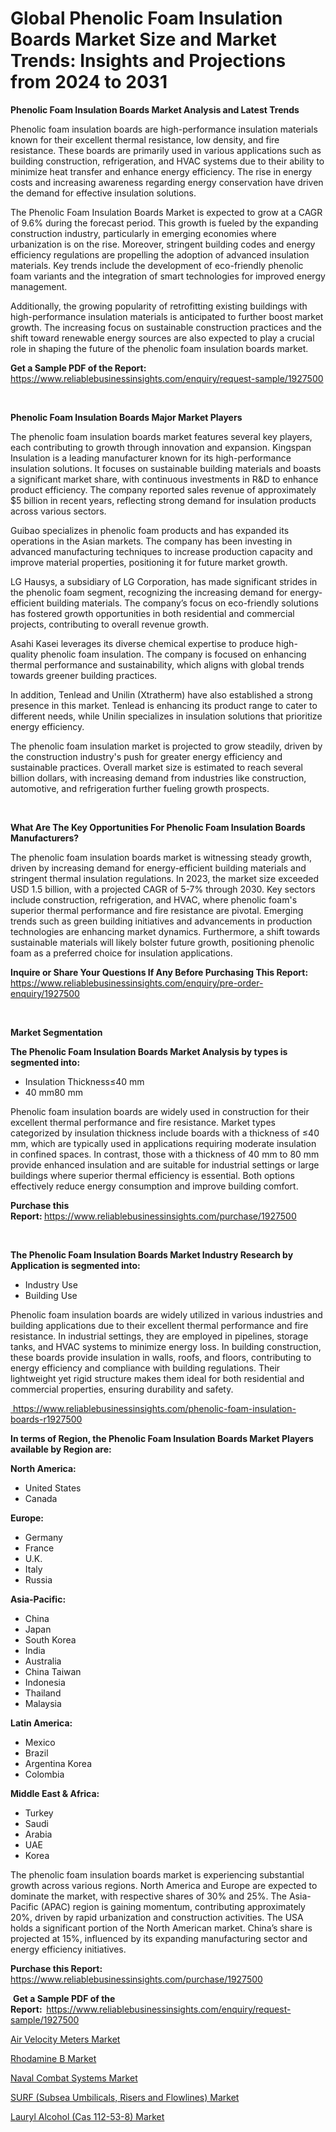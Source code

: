 <p><h1>Global Phenolic Foam Insulation Boards Market Size and Market Trends: Insights and Projections from 2024 to 2031</h1></p><p><strong>Phenolic Foam Insulation Boards Market Analysis and Latest Trends</strong></p>
<p><p>Phenolic foam insulation boards are high-performance insulation materials known for their excellent thermal resistance, low density, and fire resistance. These boards are primarily used in various applications such as building construction, refrigeration, and HVAC systems due to their ability to minimize heat transfer and enhance energy efficiency. The rise in energy costs and increasing awareness regarding energy conservation have driven the demand for effective insulation solutions.</p><p>The Phenolic Foam Insulation Boards Market is expected to grow at a CAGR of 9.6% during the forecast period. This growth is fueled by the expanding construction industry, particularly in emerging economies where urbanization is on the rise. Moreover, stringent building codes and energy efficiency regulations are propelling the adoption of advanced insulation materials. Key trends include the development of eco-friendly phenolic foam variants and the integration of smart technologies for improved energy management. </p><p>Additionally, the growing popularity of retrofitting existing buildings with high-performance insulation materials is anticipated to further boost market growth. The increasing focus on sustainable construction practices and the shift toward renewable energy sources are also expected to play a crucial role in shaping the future of the phenolic foam insulation boards market.</p></p>
<p><strong>Get a Sample PDF of the Report:&nbsp;</strong> <a href="https://www.reliablebusinessinsights.com/enquiry/request-sample/1927500?utm_campaign=62&utm_medium=2&utm_source=Github&utm_content=ia&utm_term=25102024&utm_id=phenolic-foam-insulation-boards">https://www.reliablebusinessinsights.com/enquiry/request-sample/1927500</a></p>
<p>&nbsp;</p>
<p><strong>Phenolic Foam Insulation Boards Major Market Players</strong></p>
<p><p>The phenolic foam insulation boards market features several key players, each contributing to growth through innovation and expansion. Kingspan Insulation is a leading manufacturer known for its high-performance insulation solutions. It focuses on sustainable building materials and boasts a significant market share, with continuous investments in R&D to enhance product efficiency. The company reported sales revenue of approximately $5 billion in recent years, reflecting strong demand for insulation products across various sectors.</p><p>Guibao specializes in phenolic foam products and has expanded its operations in the Asian markets. The company has been investing in advanced manufacturing techniques to increase production capacity and improve material properties, positioning it for future market growth.</p><p>LG Hausys, a subsidiary of LG Corporation, has made significant strides in the phenolic foam segment, recognizing the increasing demand for energy-efficient building materials. The company’s focus on eco-friendly solutions has fostered growth opportunities in both residential and commercial projects, contributing to overall revenue growth.</p><p>Asahi Kasei leverages its diverse chemical expertise to produce high-quality phenolic foam insulation. The company is focused on enhancing thermal performance and sustainability, which aligns with global trends towards greener building practices.</p><p>In addition, Tenlead and Unilin (Xtratherm) have also established a strong presence in this market. Tenlead is enhancing its product range to cater to different needs, while Unilin specializes in insulation solutions that prioritize energy efficiency.</p><p>The phenolic foam insulation market is projected to grow steadily, driven by the construction industry's push for greater energy efficiency and sustainable practices. Overall market size is estimated to reach several billion dollars, with increasing demand from industries like construction, automotive, and refrigeration further fueling growth prospects.</p></p>
<p>&nbsp;</p>
<p><strong>What Are The Key Opportunities For Phenolic Foam Insulation Boards Manufacturers?</strong></p>
<p><p>The phenolic foam insulation boards market is witnessing steady growth, driven by increasing demand for energy-efficient building materials and stringent thermal insulation regulations. In 2023, the market size exceeded USD 1.5 billion, with a projected CAGR of 5-7% through 2030. Key sectors include construction, refrigeration, and HVAC, where phenolic foam's superior thermal performance and fire resistance are pivotal. Emerging trends such as green building initiatives and advancements in production technologies are enhancing market dynamics. Furthermore, a shift towards sustainable materials will likely bolster future growth, positioning phenolic foam as a preferred choice for insulation applications.</p></p>
<p><strong>Inquire or Share Your Questions If Any Before Purchasing This Report:</strong> <a href="https://www.reliablebusinessinsights.com/enquiry/pre-order-enquiry/1927500?utm_campaign=62&utm_medium=2&utm_source=Github&utm_content=ia&utm_term=25102024&utm_id=phenolic-foam-insulation-boards">https://www.reliablebusinessinsights.com/enquiry/pre-order-enquiry/1927500</a></p>
<p>&nbsp;</p>
<p><strong>Market Segmentation</strong></p>
<p><strong>The Phenolic Foam Insulation Boards Market Analysis by types is segmented into:</strong></p>
<p><ul><li>Insulation Thickness≤40 mm</li><li>40 mm80 mm</li></ul></p>
<p><p>Phenolic foam insulation boards are widely used in construction for their excellent thermal performance and fire resistance. Market types categorized by insulation thickness include boards with a thickness of ≤40 mm, which are typically used in applications requiring moderate insulation in confined spaces. In contrast, those with a thickness of 40 mm to 80 mm provide enhanced insulation and are suitable for industrial settings or large buildings where superior thermal efficiency is essential. Both options effectively reduce energy consumption and improve building comfort.</p></p>
<p><strong>Purchase this Report:&nbsp;</strong><a href="https://www.reliablebusinessinsights.com/purchase/1927500?utm_campaign=62&utm_medium=2&utm_source=Github&utm_content=ia&utm_term=25102024&utm_id=phenolic-foam-insulation-boards">https://www.reliablebusinessinsights.com/purchase/1927500</a></p>
<p>&nbsp;</p>
<p><strong>The Phenolic Foam Insulation Boards Market Industry Research by Application is segmented into:</strong></p>
<p><ul><li>Industry Use</li><li>Building Use</li></ul></p>
<p><p>Phenolic foam insulation boards are widely utilized in various industries and building applications due to their excellent thermal performance and fire resistance. In industrial settings, they are employed in pipelines, storage tanks, and HVAC systems to minimize energy loss. In building construction, these boards provide insulation in walls, roofs, and floors, contributing to energy efficiency and compliance with building regulations. Their lightweight yet rigid structure makes them ideal for both residential and commercial properties, ensuring durability and safety.</p></p>
<p><a href="https://www.reliablebusinessinsights.com/phenolic-foam-insulation-boards-r1927500?utm_campaign=62&utm_medium=2&utm_source=Github&utm_content=ia&utm_term=25102024&utm_id=phenolic-foam-insulation-boards">&nbsp;https://www.reliablebusinessinsights.com/phenolic-foam-insulation-boards-r1927500</a></p>
<p><strong>In terms of Region, the Phenolic Foam Insulation Boards Market Players available by Region are:</strong></p>
<p>
    <p> <strong> North America: </strong>
        <ul>
            <li>United States</li>
            <li>Canada</li>
        </ul>
        </p> 
    <p> <strong> Europe: </strong>
        <ul>
            <li>Germany</li>
            <li>France</li>
            <li>U.K.</li>
            <li>Italy</li>
            <li>Russia</li>
        </ul>
        </p> 
    <p> <strong> Asia-Pacific: </strong>
        <ul>
            <li>China</li>
            <li>Japan</li>
            <li>South Korea</li>
            <li>India</li>
            <li>Australia</li>
            <li>China Taiwan</li>
            <li>Indonesia</li>
            <li>Thailand</li>
            <li>Malaysia</li>
        </ul>
        </p> 
    <p> <strong> Latin America: </strong>
        <ul>
            <li>Mexico</li>
            <li>Brazil</li>
            <li>Argentina Korea</li>
            <li>Colombia</li>
        </ul>
        </p> 
    <p> <strong> Middle East & Africa: </strong>
        <ul>
            <li>Turkey</li>
            <li>Saudi</li>
            <li>Arabia</li>
            <li>UAE</li>
            <li>Korea</li>
        </ul>
    </p>
    </p>
<p><p>The phenolic foam insulation boards market is experiencing substantial growth across various regions. North America and Europe are expected to dominate the market, with respective shares of 30% and 25%. The Asia-Pacific (APAC) region is gaining momentum, contributing approximately 20%, driven by rapid urbanization and construction activities. The USA holds a significant portion of the North American market. China’s share is projected at 15%, influenced by its expanding manufacturing sector and energy efficiency initiatives.</p></p>
<p><strong>Purchase this Report: </strong><a href="https://www.reliablebusinessinsights.com/purchase/1927500?utm_campaign=62&utm_medium=2&utm_source=Github&utm_content=ia&utm_term=25102024&utm_id=phenolic-foam-insulation-boards">https://www.reliablebusinessinsights.com/purchase/1927500</a></p>
<p>&nbsp;<strong>Get a Sample PDF of the Report:&nbsp;&nbsp;</strong><a href="https://www.reliablebusinessinsights.com/enquiry/request-sample/1927500?utm_campaign=62&utm_medium=2&utm_source=Github&utm_content=ia&utm_term=25102024&utm_id=phenolic-foam-insulation-boards">https://www.reliablebusinessinsights.com/enquiry/request-sample/1927500</a></p>
<p><strong></strong></p>
<p><p><a href="https://issuu.com/reportprime-2/docs/air-velocity-meters-market-size-203_fdb88d90272065?utm_campaign=62&utm_medium=2&utm_source=Github&utm_content=ia&utm_term=25102024&utm_id=phenolic-foam-insulation-boards">Air Velocity Meters Market</a></p><p><a href="https://medium.com/@labelliyb/rhodamine-b-market-research-report-market-forecast-and-growth-prospects-with-a-cagr-of-13-6-1ac302659d1c?utm_campaign=62&utm_medium=2&utm_source=Github&utm_content=ia&utm_term=25102024&utm_id=phenolic-foam-insulation-boards">Rhodamine B Market</a></p><p><a href="https://issuu.com/reportprime-2/docs/naval-combat-systems-market-size-20_ca4c8787d7a64b?utm_campaign=62&utm_medium=2&utm_source=Github&utm_content=ia&utm_term=25102024&utm_id=phenolic-foam-insulation-boards">Naval Combat Systems Market</a></p><p><a href="https://www.linkedin.com/pulse/surf-subsea-umbilicals-risers-flowlines-market-emerging-trends-okm8c?utm_campaign=62&utm_medium=2&utm_source=Github&utm_content=ia&utm_term=25102024&utm_id=phenolic-foam-insulation-boards">SURF (Subsea Umbilicals, Risers and Flowlines) Market</a></p><p><a href="https://www.linkedin.com/pulse/global-lauryl-alcohol-cas-112-53-8-market-trends-insights-kbdkf?utm_campaign=62&utm_medium=2&utm_source=Github&utm_content=ia&utm_term=25102024&utm_id=phenolic-foam-insulation-boards">Lauryl Alcohol (Cas 112-53-8) Market</a></p></p>